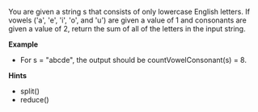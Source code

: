 You are given a string s that consists of only lowercase English letters. If vowels ('a', 'e', 'i', 'o', and 'u') are given a value of 1 and consonants are given a value of 2, return the sum of all of the letters in the input string.

**Example**

- For s = "abcde", the output should be
  countVowelConsonant(s) = 8.

**Hints**

- split()
- reduce()
